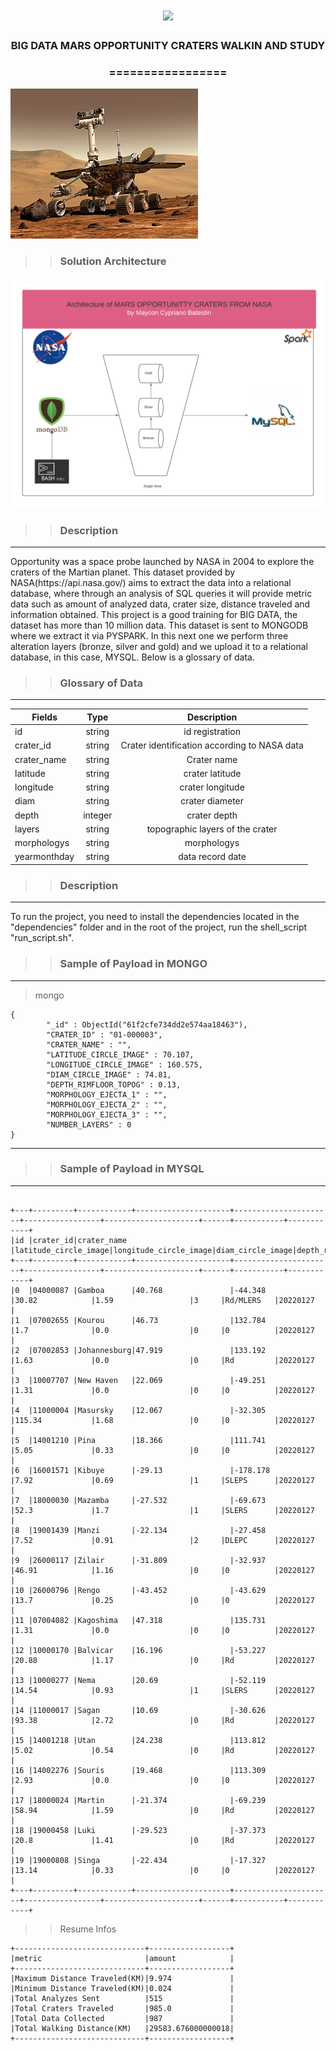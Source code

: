 <h1 align="center">
<img src="https://img.shields.io/static/v1?label=NASA%20POR&message=MAYCON%20BATESTIN&color=7159c1&style=flat-square&logo=ghost"/>


<h3> <p align="center">BIG DATA MARS OPPORTUNITY CRATERS WALKIN AND STUDY </p> </h3>
<h3> <p align="center"> ================= </p> </h3>

![delta](img/run.png)

>> <h3> Solution Architecture </h3>

![delta](img/arquitetura.png)




>> <h3> Description </h3>
-------------------------

<p> Opportunity was a space probe launched by NASA in 2004 to explore the craters of the Martian planet.
This dataset provided by NASA(https://api.nasa.gov/) aims to extract the data into a relational database,
where through an analysis of SQL queries it will provide metric data such as amount of analyzed data, crater size,
distance traveled and information obtained.
This project is a good training for BIG DATA, the dataset has more than 10 million data.
This dataset is sent to MONGODB where we extract it via PYSPARK. In this next one we perform three alteration layers (bronze, silver and gold)
and we upload it to a relational database, in this case, MYSQL.
Below is a glossary of data.</p>

>> <h3> Glossary of Data </h3>
------------------------------

Fields	                                                  | Type  	  |    Description                              |
----------------------------------------------------------|:---------:|:-------------------------------------------:|
id	                        							  |string 	  | id registration                             |
crater_id												  |string     | Crater identification according to NASA data|
crater_name	  										  	  |string     | Crater name             	                |
latitude            									  |string     | crater latitude                             |
longitude           									  |string     | crater longitude                            |
diam                									  |string     | crater diameter                    |
depth               									  |integer    | crater depth                        |
layers												      |string     | topographic layers of the crater 	            |
morphologys												  |string     | morphologys                       |
yearmonthday     										  |string     | data record date                  |


>> <h3> Description </h3>
-------------------------

<p> To run the project, you need to install the dependencies located in the "dependencies" folder and in the root of the project, run the shell_script "run_script.sh". </p>






>> <h3> Sample of Payload in MONGO </h3>
-------------------------
> mongo
```
{
        "_id" : ObjectId("61f2cfe734dd2e574aa18463"),
        "CRATER_ID" : "01-000003",
        "CRATER_NAME" : "",
        "LATITUDE_CIRCLE_IMAGE" : 70.107,
        "LONGITUDE_CIRCLE_IMAGE" : 160.575,
        "DIAM_CIRCLE_IMAGE" : 74.81,
        "DEPTH_RIMFLOOR_TOPOG" : 0.13,
        "MORPHOLOGY_EJECTA_1" : "",
        "MORPHOLOGY_EJECTA_2" : "",
        "MORPHOLOGY_EJECTA_3" : "",
        "NUMBER_LAYERS" : 0
}

```


----------------------------------------------
>> <h3> Sample of Payload in MYSQL </h3>
-------------------------
> 

```

+---+---------+------------+---------------------+----------------------+-----------------+---------------------+------+-----------+------------+
|id |crater_id|crater_name |latitude_circle_image|longitude_circle_image|diam_circle_image|depth_rim_floor_topog|layers|morphologys|yearmonthday|
+---+---------+------------+---------------------+----------------------+-----------------+---------------------+------+-----------+------------+
|0  |04000087 |Gamboa      |40.768               |-44.348               |30.82            |1.59                 |3     |Rd/MLERS   |20220127    |
|1  |07002655 |Kourou      |46.73                |132.784               |1.7              |0.0                  |0     |0          |20220127    |
|2  |07002853 |Johannesburg|47.919               |133.192               |1.63             |0.0                  |0     |Rd         |20220127    |
|3  |10007707 |New Haven   |22.069               |-49.251               |1.31             |0.0                  |0     |0          |20220127    |
|4  |11000004 |Masursky    |12.067               |-32.305               |115.34           |1.68                 |0     |0          |20220127    |
|5  |14001210 |Pina        |18.366               |111.741               |5.05             |0.33                 |0     |0          |20220127    |
|6  |16001571 |Kibuye      |-29.13               |-178.178              |7.92             |0.69                 |1     |SLEPS      |20220127    |
|7  |18000030 |Mazamba     |-27.532              |-69.673               |52.3             |1.7                  |1     |SLERS      |20220127    |
|8  |19001439 |Manzi       |-22.134              |-27.458               |7.52             |0.91                 |2     |DLEPC      |20220127    |
|9  |26000117 |Zilair      |-31.809              |-32.937               |46.91            |1.16                 |0     |0          |20220127    |
|10 |26000796 |Rengo       |-43.452              |-43.629               |13.7             |0.25                 |0     |0          |20220127    |
|11 |07004082 |Kagoshima   |47.318               |135.731               |1.31             |0.0                  |0     |0          |20220127    |
|12 |10000170 |Balvicar    |16.196               |-53.227               |20.88            |1.17                 |0     |Rd         |20220127    |
|13 |10000277 |Nema        |20.69                |-52.119               |14.54            |0.93                 |1     |SLERS      |20220127    |
|14 |11000017 |Sagan       |10.69                |-30.626               |93.38            |2.72                 |0     |Rd         |20220127    |
|15 |14001218 |Utan        |24.238               |113.812               |5.02             |0.54                 |0     |Rd         |20220127    |
|16 |14002276 |Souris      |19.468               |113.309               |2.93             |0.0                  |0     |0          |20220127    |
|17 |18000024 |Martin      |-21.374              |-69.239               |58.94            |1.59                 |0     |Rd         |20220127    |
|18 |19000458 |Luki        |-29.523              |-37.373               |20.8             |1.41                 |0     |Rd         |20220127    |
|19 |19000808 |Singa       |-22.434              |-17.327               |13.14            |0.33                 |0     |0          |20220127    |
+---+---------+------------+---------------------+----------------------+-----------------+---------------------+------+-----------+------------+
```

>> Resume Infos

```
+-----------------------------+------------------+
|metric                       |amount            |
+-----------------------------+------------------+
|Maximum Distance Traveled(KM)|9.974             |
|Minimum Distance Traveled(KM)|0.024             |
|Total Analyzes Sent          |515               |
|Total Craters Traveled       |985.0             |
|Total Data Collected         |987               |
|Total Walking Distance(KM)   |29583.676000000018|
+-----------------------------+------------------+
```